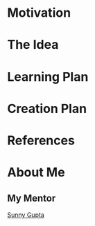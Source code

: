 # Motivation

# The Idea

# Learning Plan

# Creation Plan

# References

# About Me

## My Mentor
[Sunny Gupta](https://github.com/sunnymax2002/)
